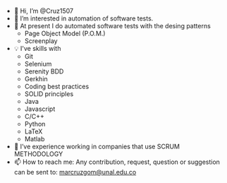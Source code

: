 - 👋 Hi, I’m @Cruz1507
- 👀 I’m interested in automation of software tests.
- 🧠 At present I do automated software tests with the desing patterns
  - Page Object Model (P.O.M.)
  - Screenplay
- 💡 I've skills with
  - Git
  - Selenium
  - Serenity BDD
  - Gerkhin
  - Coding best practices
  - SOLID principles
  - Java
  - Javascript
  - C/C++
  - Python
  - LaTeX
  - Matlab 
- 🌱 I’ve experience working in companies that use SCRUM METHODOLOGY
- 📫 How to reach me: Any contribution, request, question or suggestion can be sent to: marcruzgom@unal.edu.co 

<!---
Cruz1507/Cruz1507 is a ✨ special ✨ repository because its `README.md` (this file) appears on your GitHub profile.
You can click the Preview link to take a look at your changes.
--->
